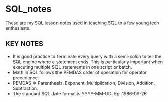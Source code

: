 # SQL_notes
These are my SQL lesson notes used in teaching SQL to a few young tech enthusiasts.

## KEY NOTES
- It is good practice to terminate every query with a semi-colon to tell the SQL engine where a statement ends.
  This is particularly important when executing multiple SQL statements in one script or batch.
- Math in SQL follows the PEMDAS order of operation for operator precedence. 
- PEMDAS => Parenthesis, Exponent, Multiplication, Division, Addition, Subtraction.
- The standard SQL date format is YYYY-MM-DD. Eg. 1986-09-26.
